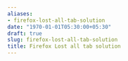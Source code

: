 ```yaml
---
aliases:
- firefox-lost-all-tab-solution
date: "1970-01-01T05:30:00+05:30"
draft: true
slug: firefox-lost-all-tab-solution
title: Firefox Lost all tab solution
---
```

